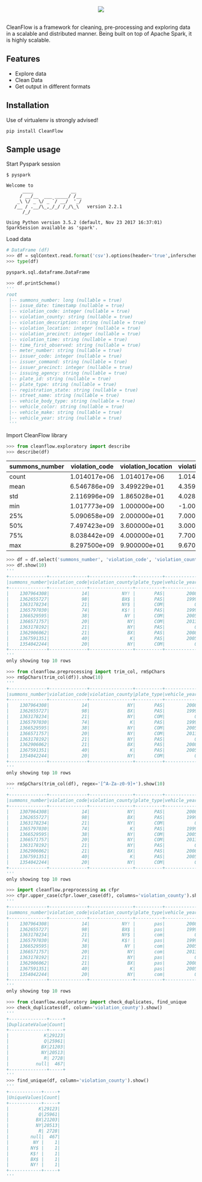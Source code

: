 <div align="center">
  <img src="https://pyofey.pythonanywhere.com/static/cf_logo_compressed_scaled.png"><br><br>
</div>

CleanFlow is a framework for cleaning, pre-processing and exploring data in a scalable and distributed manner. Being built on top of Apache Spark, it is highly scalable.

## Features
* Explore data
* Clean Data
* Get output in different formats

## Installation
Use of virtualenv is strongly advised!

`pip install CleanFlow`

## Sample usage

Start Pyspark session
```
$ pyspark

Welcome to
      ____              __
     / __/__  ___ _____/ /__
    _\ \/ _ \/ _ `/ __/  '_/
   /__ / .__/\_,_/_/ /_/\_\   version 2.2.1
      /_/

Using Python version 3.5.2 (default, Nov 23 2017 16:37:01)
SparkSession available as 'spark'.
```
Load data
```python
# DataFrame (df)
>>> df = sqlContext.read.format('csv').options(header='true',inferschema='true').load('sample.csv')
>>> type(df)

pyspark.sql.dataframe.DataFrame

>>> df.printSchema()
'''
root
 |-- summons_number: long (nullable = true)
 |-- issue_date: timestamp (nullable = true)
 |-- violation_code: integer (nullable = true)
 |-- violation_county: string (nullable = true)
 |-- violation_description: string (nullable = true)
 |-- violation_location: integer (nullable = true)
 |-- violation_precinct: integer (nullable = true)
 |-- violation_time: string (nullable = true)
 |-- time_first_observed: string (nullable = true)
 |-- meter_number: string (nullable = true)
 |-- issuer_code: integer (nullable = true)
 |-- issuer_command: string (nullable = true)
 |-- issuer_precinct: integer (nullable = true)
 |-- issuing_agency: string (nullable = true)
 |-- plate_id: string (nullable = true)
 |-- plate_type: string (nullable = true)
 |-- registration_state: string (nullable = true)
 |-- street_name: string (nullable = true)
 |-- vehicle_body_type: string (nullable = true)
 |-- vehicle_color: string (nullable = true)
 |-- vehicle_make: string (nullable = true)
 |-- vehicle_year: string (nullable = true)
 '''
 ```
 Import CleanFlow library
 ```python
 >>> from cleanflow.exploratory import describe
 >>> describe(df)
```
| summons_number | violation_code | violation_location | violation_precinct | issuer_code | issuer_precinct | vehicle_year |
| --- | --- | --- | --- | --- | --- | --- |
| count | 1.014017e+06 | 1.014017e+06 | 1.014017e+06 | 1.014017e+06 | 1.014017e+06 | 1.014017e+06 | 1.014012e+06 |
| mean | 6.546786e+09 | 3.499229e+01 | 4.359312e+01 | 4.378075e+01 | 3.376824e+05 | 4.563472e+01 | 1.567131e+03 |
| std | 2.116996e+09 | 1.865028e+01 | 4.028745e+01 | 4.008113e+01 | 2.243409e+05 | 5.968456e+01 | 8.323606e+02 |
| min | 1.017773e+09 | 1.000000e+00 | -1.000000e+00 | 0.000000e+00 | 0.000000e+00 | 0.000000e+00 | 0.000000e+00 |
| 25% | 5.090658e+09 | 2.000000e+01 | 7.000000e+00 | 7.000000e+00 | 3.451280e+05 | 5.000000e+00 | 1.998000e+03 |
| 50% | 7.497423e+09 | 3.600000e+01 | 3.000000e+01 | 3.000000e+01 | 3.573230e+05 | 2.400000e+01 | 2.007000e+03 |
| 75% | 8.038442e+09 | 4.000000e+01 | 7.700000e+01 | 7.700000e+01 | 3.621810e+05 | 7.700000e+01 | 2.013000e+03 |
| max | 8.297500e+09 | 9.900000e+01 | 9.670000e+02 | 9.670000e+02 | 9.998430e+05 | 9.920000e+02 | 2.069000e+03 |

```python
>>> df = df.select('summons_number', 'violation_code', 'violation_county', 'plate_type', 'vehicle_year')
>>> df.show(10)
'''
+--------------+--------------+----------------+----------+------------+
|summons_number|violation_code|violation_county|plate_type|vehicle_year|
+--------------+--------------+----------------+----------+------------+
|    1307964308|            14|            NY! |       PAS|        2008|
|    1362655727|            98|            BX$ |       PAS|        1999|
|    1363178234|            21|            NY$ |       COM|           0|
|    1365797030|            74|            K$! |       PAS|        1999|
|    1366529595|            38|             NY |       COM|        2005|
|    1366571757|            20|              NY|       COM|        2013|
|    1363178192|            21|              NY|       PAS|           0|
|    1362906062|            21|              BX|       PAS|        2008|
|    1367591351|            40|               K|       PAS|        2005|
|    1354042244|            20|              NY|       COM|           0|
+--------------+--------------+----------------+----------+------------+
'''
only showing top 10 rows
```

```python
>>> from cleanflow.preprocessing import trim_col, rmSpChars
>>> rmSpChars(trim_col(df)).show(10)
'''
+--------------+--------------+----------------+----------+------------+
|summons_number|violation_code|violation_county|plate_type|vehicle_year|
+--------------+--------------+----------------+----------+------------+
|    1307964308|            14|              NY|       PAS|        2008|
|    1362655727|            98|              BX|       PAS|        1999|
|    1363178234|            21|              NY|       COM|           0|
|    1365797030|            74|               K|       PAS|        1999|
|    1366529595|            38|              NY|       COM|        2005|
|    1366571757|            20|              NY|       COM|        2013|
|    1363178192|            21|              NY|       PAS|           0|
|    1362906062|            21|              BX|       PAS|        2008|
|    1367591351|            40|               K|       PAS|        2005|
|    1354042244|            20|              NY|       COM|           0|
+--------------+--------------+----------------+----------+------------+
'''
only showing top 10 rows

>>> rmSpChars(trim_col(df), regex='[^A-Za-z0-9]+').show(10)
'''
+--------------+--------------+----------------+----------+------------+
|summons_number|violation_code|violation_county|plate_type|vehicle_year|
+--------------+--------------+----------------+----------+------------+
|    1307964308|            14|              NY|       PAS|        2008|
|    1362655727|            98|              BX|       PAS|        1999|
|    1363178234|            21|              NY|       COM|           0|
|    1365797030|            74|               K|       PAS|        1999|
|    1366529595|            38|              NY|       COM|        2005|
|    1366571757|            20|              NY|       COM|        2013|
|    1363178192|            21|              NY|       PAS|           0|
|    1362906062|            21|              BX|       PAS|        2008|
|    1367591351|            40|               K|       PAS|        2005|
|    1354042244|            20|              NY|       COM|           0|
+--------------+--------------+----------------+----------+------------+
'''
only showing top 10 rows
```

```python
>>> import cleanflow.preprocessing as cfpr
>>> cfpr.upper_case(cfpr.lower_case(df), columns='violation_county').show(10)
'''
+--------------+--------------+----------------+----------+------------+
|summons_number|violation_code|violation_county|plate_type|vehicle_year|
+--------------+--------------+----------------+----------+------------+
|    1307964308|            14|            NY! |       pas|        2008|
|    1362655727|            98|            BX$ |       pas|        1999|
|    1363178234|            21|            NY$ |       com|           0|
|    1365797030|            74|            K$! |       pas|        1999|
|    1366529595|            38|             NY |       com|        2005|
|    1366571757|            20|              NY|       com|        2013|
|    1363178192|            21|              NY|       pas|           0|
|    1362906062|            21|              BX|       pas|        2008|
|    1367591351|            40|               K|       pas|        2005|
|    1354042244|            20|              NY|       com|           0|
+--------------+--------------+----------------+----------+------------+
'''
only showing top 10 rows
```

```python
>>> from cleanflow.exploratory import check_duplicates, find_unique
>>> check_duplicates(df, column='violation_county').show()
'''
+--------------+-----+
|DuplicateValue|Count|
+--------------+-----+
|             K|29123|
|             Q|25961|
|            BX|21203|
|            NY|20513|
|             R| 2728|
|          null|  467|
+--------------+-----+
'''
>>> find_unique(df, column='violation_county').show()
'''
+------------+-----+                                                            
|UniqueValues|Count|
+------------+-----+
|           K|29123|
|           Q|25961|
|          BX|21203|
|          NY|20513|
|           R| 2728|
|        null|  467|
|         NY |    1|
|        NY$ |    1|
|        K$! |    1|
|        BX$ |    1|
|        NY! |    1|
+------------+-----+
'''
```
